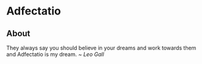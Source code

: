 # Adfectatio
## About
They always say you should believe in your dreams and work towards them and Adfectatio is my dream.
<i>~ Leo Gall</i>

